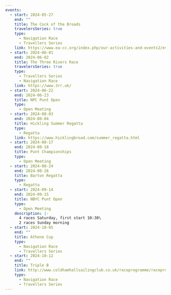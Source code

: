 ```yaml
---
events:
  - start: 2024-05-27
    end: ""
    title: The Cock of the Broads
    travelersSeries: true
    type:
      - Navigation Race
      - Travellers Series
    link: https://www.ea-cc.org/index.php/our-activities-and-events2/events-reports-results?view=article&id=93:tmor-2023&catid=21:events
  - start: 2024-06-01
    end: 2024-06-02
    title: The Three Rivers Race
    travelersSeries: true
    type:
      - Travellers Series
      - Navigation Race
    link: https://www.3rr.uk/
  - start: 2024-06-22
    end: 2024-06-23
    title: NPC Punt Open
    type:
      - Open Meeting
  - start: 2024-08-03
    end: 2024-08-04
    title: Hickling Summer Regatta
    type:
      - Regatta
    link: https://www.hicklingbroad.com/summer_regatta.html
  - start: 2024-08-17
    end: 2024-08-18
    title: Punt Championships
    type:
      - Open Meeting
  - start: 2024-08-24
    end: 2024-08-26
    title: Barton Regatta
    type:
      - Regatta
  - start: 2024-09-14
    end: 2024-09-15
    title: NBYC Punt Open
    type:
      - Open Meeting
    description: |-
      4﻿ races Saturday, first start 10:30\
      2﻿ races Sunday morning
  - start: 2024-10-05
    end: ""
    title: Athene Cup
    type:
      - Navigation Race
      - Travellers Series
  - start: 2024-10-12
    end: ""
    title: Triple B
    link: http://www.coldhamhallsailingclub.co.uk/raceprogramme/raceprogramme.html
    type:
      - Navigation Race
      - Travellers Series
---
```

